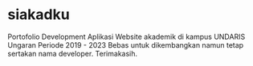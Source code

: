 # siakadku
Portofolio Development Aplikasi Website akademik di kampus UNDARIS Ungaran
Periode 2019 - 2023
Bebas untuk dikembangkan namun tetap sertakan nama developer. Terimakasih.
